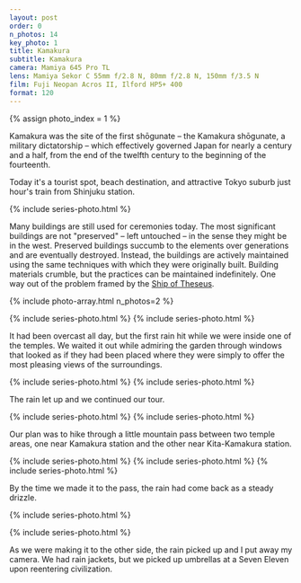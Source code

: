```yaml
---
layout: post
order: 0
n_photos: 14
key_photo: 1
title: Kamakura
subtitle: Kamakura
camera: Mamiya 645 Pro TL
lens: Mamiya Sekor C 55mm f/2.8 N, 80mm f/2.8 N, 150mm f/3.5 N
film: Fuji Neopan Acros II, Ilford HP5+ 400
format: 120
---
```


{% assign photo_index = 1 %}

Kamakura was the site of the first shōgunate – the Kamakura shōgunate, a military dictatorship – which effectively governed Japan for nearly a century and a half, from the end of the twelfth century to the beginning of the fourteenth.

Today it's a tourist spot, beach destination, and attractive Tokyo suburb just hour's train from Shinjuku station.

{% include series-photo.html %}

Many buildings are still used for ceremonies today. The most significant buildings are not "preserved" – left untouched – in the sense they might be in the west. Preserved buildings succumb to the elements over generations and are eventually destroyed. Instead, the buildings are actively maintained using the same techniques with which they were originally built. Building materials crumble, but the practices can be maintained indefinitely. One way out of the problem framed by the [Ship of Theseus](https://en.wikipedia.org/wiki/Ship_of_Theseus).

{% include photo-array.html n_photos=2 %}

{% include series-photo.html %}
{% include series-photo.html %}

It had been overcast all day, but the first rain hit while we were inside one of the temples. We waited it out while admiring the garden through windows that looked as if they had been placed where they were simply to offer the most pleasing views of the surroundings.

{% include series-photo.html %}
{% include series-photo.html %}

The rain let up and we continued our tour.

{% include series-photo.html %}
{% include series-photo.html %}

Our plan was to hike through a little mountain pass between two temple areas, one near Kamakura station and the other near Kita-Kamakura station.

{% include series-photo.html %}
{% include series-photo.html %}
{% include series-photo.html %}

By the time we made it to the pass, the rain had come back as a steady drizzle.

{% include series-photo.html %}

{% include series-photo.html %}

As we were making it to the other side, the rain picked up and I put away my camera. We had rain jackets, but we picked up umbrellas at a Seven Eleven upon reentering civilization.